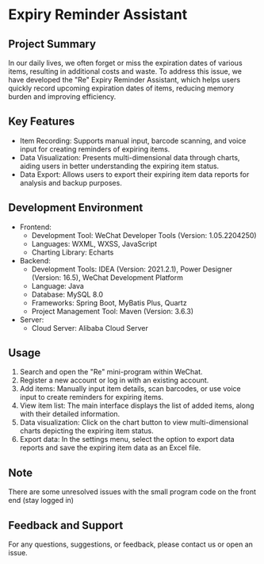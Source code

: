 # Expiry Reminder Assistant

## Project Summary

In our daily lives, we often forget or miss the expiration dates of various items, resulting in additional costs and waste. To address this issue, we have developed the "Re" Expiry Reminder Assistant, which helps users quickly record upcoming expiration dates of items, reducing memory burden and improving efficiency.

## Key Features

- Item Recording: Supports manual input, barcode scanning, and voice input for creating reminders of expiring items.
- Data Visualization: Presents multi-dimensional data through charts, aiding users in better understanding the expiring item status.
- Data Export: Allows users to export their expiring item data reports for analysis and backup purposes.

## Development Environment

- Frontend:
  - Development Tool: WeChat Developer Tools (Version: 1.05.2204250)
  - Languages: WXML, WXSS, JavaScript
  - Charting Library: Echarts
- Backend:
  - Development Tools: IDEA (Version: 2021.2.1), Power Designer (Version: 16.5), WeChat Development Platform
  - Language: Java
  - Database: MySQL 8.0
  - Frameworks: Spring Boot, MyBatis Plus, Quartz
  - Project Management Tool: Maven (Version: 3.6.3)
- Server:
  - Cloud Server: Alibaba Cloud Server

## Usage

1. Search and open the "Re" mini-program within WeChat.
2. Register a new account or log in with an existing account.
3. Add items: Manually input item details, scan barcodes, or use voice input to create reminders for expiring items.
4. View item list: The main interface displays the list of added items, along with their detailed information.
5. Data visualization: Click on the chart button to view multi-dimensional charts depicting the expiring item status.
6. Export data: In the settings menu, select the option to export data reports and save the expiring item data as an Excel file.

## Note

There are some unresolved issues with the small program code on the front end (stay logged in)



## Feedback and Support

For any questions, suggestions, or feedback, please contact us or open an issue.

